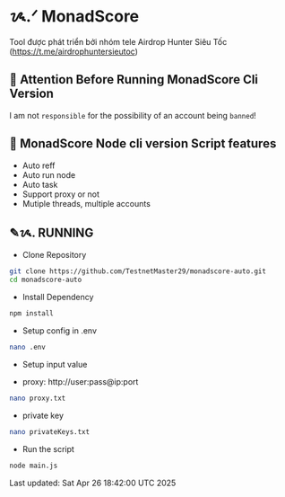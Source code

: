 # ᝰ.ᐟ MonadScore

Tool được phát triển bởi nhóm tele Airdrop Hunter Siêu Tốc (https://t.me/airdrophuntersieutoc)

## 🚨 Attention Before Running MonadScore Cli Version

I am not `responsible` for the possibility of an account being `banned`!

## 📎 MonadScore Node cli version Script features

- Auto reff
- Auto run node
- Auto task
- Support proxy or not
- Mutiple threads, multiple accounts

## ✎ᝰ. RUNNING

- Clone Repository

```bash
git clone https://github.com/TestnetMaster29/monadscore-auto.git
cd monadscore-auto
```

- Install Dependency

```bash
npm install
```

- Setup config in .env

```bash
nano .env
```

- Setup input value

* proxy: http://user:pass@ip:port

```bash
nano proxy.txt
```

- private key

```bash
nano privateKeys.txt
```

- Run the script

```bash
node main.js
```

Last updated: Sat Apr 26 18:42:00 UTC 2025
